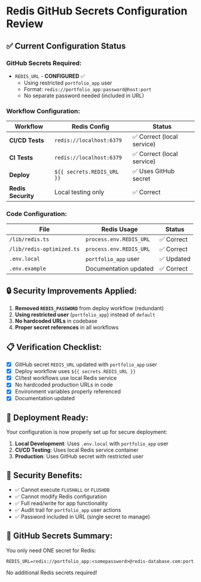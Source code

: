 # Redis GitHub Secrets Configuration Review

## ✅ Current Configuration Status

### GitHub Secrets Required:
- `REDIS_URL` - **CONFIGURED** ✅
  - Using restricted `portfolio_app` user
  - Format: `redis://portfolio_app:password@host:port`
  - No separate password needed (included in URL)

### Workflow Configuration:

| Workflow | Redis Config | Status |
|----------|-------------|--------|
| **CI/CD Tests** | `redis://localhost:6379` | ✅ Correct (local service) |
| **CI Tests** | `redis://localhost:6379` | ✅ Correct (local service) |
| **Deploy** | `${{ secrets.REDIS_URL }}` | ✅ Uses GitHub secret |
| **Redis Security** | Local testing only | ✅ Correct |

### Code Configuration:

| File | Redis Usage | Status |
|------|------------|--------|
| `/lib/redis.ts` | `process.env.REDIS_URL` | ✅ Correct |
| `/lib/redis-optimized.ts` | `process.env.REDIS_URL` | ✅ Correct |
| `.env.local` | `portfolio_app` user | ✅ Updated |
| `.env.example` | Documentation updated | ✅ Correct |

## 🔒 Security Improvements Applied:

1. **Removed `REDIS_PASSWORD`** from deploy workflow (redundant)
2. **Using restricted user** (`portfolio_app`) instead of `default`
3. **No hardcoded URLs** in codebase
4. **Proper secret references** in all workflows

## 📋 Verification Checklist:

- [x] GitHub secret `REDIS_URL` updated with `portfolio_app` user
- [x] Deploy workflow uses `${{ secrets.REDIS_URL }}`
- [x] CI/test workflows use local Redis service
- [x] No hardcoded production URLs in code
- [x] Environment variables properly referenced
- [x] Documentation updated

## 🚀 Deployment Ready:

Your configuration is now properly set up for secure deployment:

1. **Local Development**: Uses `.env.local` with `portfolio_app` user
2. **CI/CD Testing**: Uses local Redis service container
3. **Production**: Uses GitHub secret with restricted user

## 🔐 Security Benefits:

- ✅ Cannot execute `FLUSHALL` or `FLUSHDB`
- ✅ Cannot modify Redis configuration
- ✅ Full read/write for app functionality
- ✅ Audit trail for `portfolio_app` user actions
- ✅ Password included in URL (single secret to manage)

## 📝 GitHub Secrets Summary:

You only need ONE secret for Redis:
```
REDIS_URL=redis://portfolio_app:<somepassword>@redis-database.com:port
```

No additional Redis secrets required!
